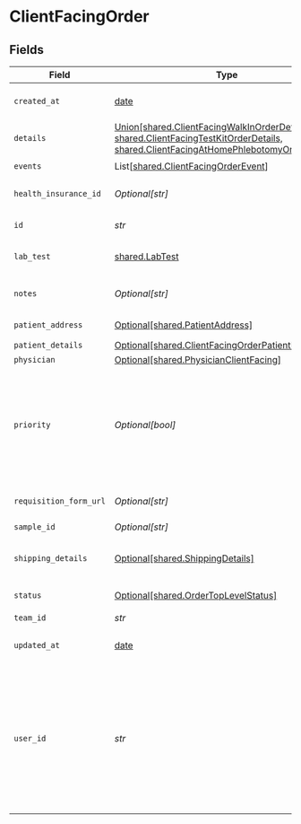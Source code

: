 # ClientFacingOrder


## Fields

| Field                                                                                                                                                                   | Type                                                                                                                                                                    | Required                                                                                                                                                                | Description                                                                                                                                                             |
| ----------------------------------------------------------------------------------------------------------------------------------------------------------------------- | ----------------------------------------------------------------------------------------------------------------------------------------------------------------------- | ----------------------------------------------------------------------------------------------------------------------------------------------------------------------- | ----------------------------------------------------------------------------------------------------------------------------------------------------------------------- |
| `created_at`                                                                                                                                                            | [date](https://docs.python.org/3/library/datetime.html#date-objects)                                                                                                    | :heavy_check_mark:                                                                                                                                                      | When your order was created                                                                                                                                             |
| `details`                                                                                                                                                               | [Union[shared.ClientFacingWalkInOrderDetails, shared.ClientFacingTestKitOrderDetails, shared.ClientFacingAtHomePhlebotomyOrderDetails]](../../models/shared/details.md) | :heavy_check_mark:                                                                                                                                                      | N/A                                                                                                                                                                     |
| `events`                                                                                                                                                                | List[[shared.ClientFacingOrderEvent](../../models/shared/clientfacingorderevent.md)]                                                                                    | :heavy_check_mark:                                                                                                                                                      | N/A                                                                                                                                                                     |
| `health_insurance_id`                                                                                                                                                   | *Optional[str]*                                                                                                                                                         | :heavy_minus_sign:                                                                                                                                                      | Vital ID of the health insurance.                                                                                                                                       |
| `id`                                                                                                                                                                    | *str*                                                                                                                                                                   | :heavy_check_mark:                                                                                                                                                      | The Vital Order ID                                                                                                                                                      |
| `lab_test`                                                                                                                                                              | [shared.LabTest](../../models/shared/labtest.md)                                                                                                                        | :heavy_check_mark:                                                                                                                                                      | The Vital Test associated with the order                                                                                                                                |
| `notes`                                                                                                                                                                 | *Optional[str]*                                                                                                                                                         | :heavy_minus_sign:                                                                                                                                                      | Notes associated with the order                                                                                                                                         |
| `patient_address`                                                                                                                                                       | [Optional[shared.PatientAddress]](../../models/shared/patientaddress.md)                                                                                                | :heavy_minus_sign:                                                                                                                                                      | Patient Address                                                                                                                                                         |
| `patient_details`                                                                                                                                                       | [Optional[shared.ClientFacingOrderPatientDetails]](../../models/shared/clientfacingorderpatientdetails.md)                                                              | :heavy_minus_sign:                                                                                                                                                      | Patient Details                                                                                                                                                         |
| `physician`                                                                                                                                                             | [Optional[shared.PhysicianClientFacing]](../../models/shared/physicianclientfacing.md)                                                                                  | :heavy_minus_sign:                                                                                                                                                      | N/A                                                                                                                                                                     |
| `priority`                                                                                                                                                              | *Optional[bool]*                                                                                                                                                        | :heavy_minus_sign:                                                                                                                                                      | Defines whether order is priority or not. Only available for Labcorp. For Labcorp, this corresponds to a STAT order.                                                    |
| `requisition_form_url`                                                                                                                                                  | *Optional[str]*                                                                                                                                                         | :heavy_minus_sign:                                                                                                                                                      | DEPRECATED. Requistion form url.                                                                                                                                        |
| `sample_id`                                                                                                                                                             | *Optional[str]*                                                                                                                                                         | :heavy_minus_sign:                                                                                                                                                      | Sample ID                                                                                                                                                               |
| `shipping_details`                                                                                                                                                      | [Optional[shared.ShippingDetails]](../../models/shared/shippingdetails.md)                                                                                              | :heavy_minus_sign:                                                                                                                                                      | Shipping Details. For unregistered testkit orders.                                                                                                                      |
| `status`                                                                                                                                                                | [Optional[shared.OrderTopLevelStatus]](../../models/shared/ordertoplevelstatus.md)                                                                                      | :heavy_minus_sign:                                                                                                                                                      | An enumeration.                                                                                                                                                         |
| `team_id`                                                                                                                                                               | *str*                                                                                                                                                                   | :heavy_check_mark:                                                                                                                                                      | Your team id.                                                                                                                                                           |
| `updated_at`                                                                                                                                                            | [date](https://docs.python.org/3/library/datetime.html#date-objects)                                                                                                    | :heavy_check_mark:                                                                                                                                                      | When your order was last updated.                                                                                                                                       |
| `user_id`                                                                                                                                                               | *str*                                                                                                                                                                   | :heavy_check_mark:                                                                                                                                                      | User id returned by vital create user request. This id should be stored in your database against the user and used for all interactions with the vital api.             |